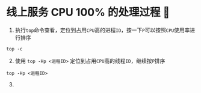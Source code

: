 # 线上服务 CPU 100% 的处理过程 :hammer:


1. 执行`top`命令查看，定位到占用`CPU`高的进程`ID`，按一下`P`可以按照`CPU`使用率进行排序
```shell script
top -c
```

2. 使用 `top -Hp <进程ID>` 定位到占用`CPU`高的线程`ID`，继续按`P`排序
```shell script
top -Hp <进程ID>
```

3. 

